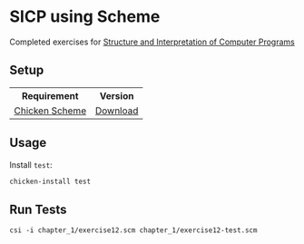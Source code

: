 # SICP using Scheme

Completed exercises for [Structure and Interpretation of Computer Programs](https://mitpress.mit.edu/sicp/full-text/book/book.html)

## Setup

<table>
  <tr>
    <th>Requirement</th>
    <th>Version</th>
  </tr>
  <tr>
    <td><a href="https://www.call-cc.org/">Chicken Scheme</a></td>
    <td><a href="https://code.call-cc.org/">Download</a></td>
  </tr>
</table>

## Usage

Install `test`:

``` bash
chicken-install test
```

## Run Tests

```
csi -i chapter_1/exercise12.scm chapter_1/exercise12-test.scm
```
